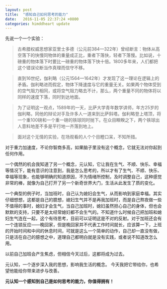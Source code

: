 ```yaml
---
layout: post
title:  "感知自己如何思考的能力"
date:   2016-11-05 22:37:24 +0800
categories: himddheart update
--- 
```


先说一个一个实验：

>古希腊权威思想家亚里士多德（公元前384—322年）曾经断言：物体从高空落下的快慢同物体的重量成正比，重者下落快，轻者下落慢。比如说，十磅重的物体落下时要比一磅重的物体落下快十倍。1800多年来，人们都把这个错误论断当作真理而信守不移。

>直到16世纪，伽利略（公元1564—1642年）才发现了这一理论在逻辑上的矛盾。伽利略进而假定，物体下降速度与它的重量无关。如果两个物体受到的空气阻力相同，或将空气阻力略去不计，那么，两个重量不同的物体将以同样的速度下落，同时到达地面。

>为了证明这一观点，1589年的一天，比萨大学青年数学讲师，年方25岁的伽利略，同他的辩论对手及许多人一道来到比萨斜塔。伽利略登上塔顶，将一个重100磅和一个重一磅的铁球同时抛下。在众目睽睽之下，两个铁球出人意料地差不多是平行地一齐落到地上。

>面对这个无情的实验，在场观看的人个个目瞪口呆，不知所措。

对于重力加速度，不论你智商多高，如果脑子里没有这个概念，它就无法对你起到任何作用。

一个偶然的机会我知道了另一个概念，元认知，它让我在生气、不顺、快乐、幸福等情况下，能有意识的注意到，我是怎么思考的，所以才有了生气、不顺、快乐、幸福等现象，也能够明确的知道原因，不为情绪所控制，及时调整自己，这种感觉非常的棒，就像为自己打开了另一个新奇世界大门，生活从此发生了质的变化。

一个典型的例子时，当加班时，自己认为媳妇会生气，从而影响到家庭幸福。其实仔细想想，这都是自己的臆想，媳妇生气并不是再我加班时，而是自己熬夜做一些不值得的事时，媳妇才会生气，当自己加班时，媳妇虽然担心自己的身体，但也会默默的支持，只要不是太经常媳妇都不会生气的。不知道什么时候自己把加班和媳妇生气连在一起，这个有待思考，目前可以证明这是不对的反射。对于加班还会有一个连锁反应——晚回家，但是晚回家并不代表工作时间就长，应该算一下，上班的开始时间和中间的休息时间，可就是这么一个简单的动作，自己却一直没有做，只是活在自己的臆想之中，道理自己都明白就是没有实践，或者说不知道改怎么用。

以前自己加班会产生焦虑，但相信今天过后，这都将成为过去。

元认知，一个逐步深入我的思想，影响我生活的概念。
今天我把它带给你，也希望他能给你带来进步与改善。

**元认知一个感知到自己是如何思考的能力，你值得拥有！**


